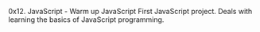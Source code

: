 0x12. JavaScript - Warm up
JavaScript
First JavaScript project. Deals with learning the basics of JavaScript programming.
